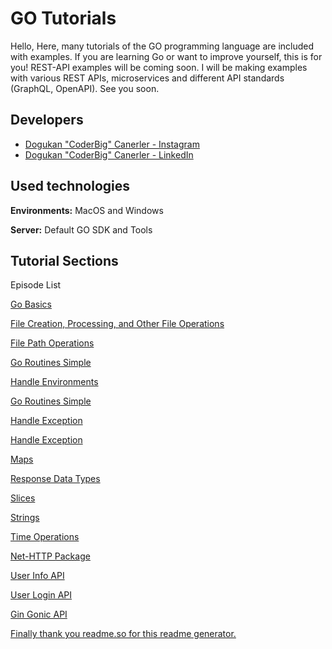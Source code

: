 
# GO Tutorials 

Hello,
Here, many tutorials of the GO programming language are included with examples. 
If you are learning Go or want to improve yourself, 
this is for you! REST-API examples will be coming soon. 
I will be making examples with various REST APIs, 
microservices and different API standards (GraphQL, OpenAPI).
See you soon.


## Developers

- [Dogukan "CoderBig" Canerler - Instagram](https://www.instagram.com/dogukan.sanchez/) 
- [Dogukan "CoderBig" Canerler - LinkedIn](https://www.linkedin.com/in/do%C4%9Fukan-canerler-ba4171187/) 
  
## Used technologies

**Environments:** MacOS and Windows

**Server:** Default GO SDK and Tools

  
## Tutorial Sections

Episode List

[Go Basics](https://github.com/dogukanc760/go-tutorials/tree/main/go-basics)

[File Creation, Processing, and Other File Operations](https://github.com/dogukanc760/go-tutorials/tree/main/extraction-file)

[File Path Operations](https://github.com/dogukanc760/go-tutorials/tree/main/file-paths)

[Go Routines Simple](https://github.com/dogukanc760/go-tutorials/tree/main/goroutines)

[Handle Environments](https://github.com/dogukanc760/go-tutorials/tree/main/handle-environments)

[Go Routines Simple](https://github.com/dogukanc760/go-tutorials/tree/main/goroutines)

[Handle Exception](https://github.com/dogukanc760/go-tutorials/tree/main/handle-exception)

[Handle Exception](https://github.com/dogukanc760/go-tutorials/tree/main/handle-exception)

[Maps](https://github.com/dogukanc760/go-tutorials/tree/main/maps)

[Response Data Types](https://github.com/dogukanc760/go-tutorials/tree/main/response-data)

[Slices](https://github.com/dogukanc760/go-tutorials/tree/main/slices)

[Strings](https://github.com/dogukanc760/go-tutorials/tree/main/strings)

[Time Operations](https://github.com/dogukanc760/go-tutorials/tree/main/time-operations)

[Net-HTTP Package](https://github.com/dogukanc760/go-tutorials/tree/main/net-http)

[User Info API](https://github.com/dogukanc760/go-tutorials/tree/main/user-info-api)

[User Login API](https://github.com/dogukanc760/go-tutorials/tree/main/user-login-api)

[Gin Gonic API](https://github.com/dogukanc760/go-tutorials/tree/main/go-gin-rest-api)



[Finally thank you readme.so for this readme generator.](https://readme.so/)

